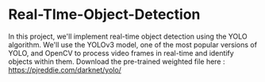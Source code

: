 # Real-TIme-Object-Detection

In this project, we'll implement real-time object detection using the YOLO algorithm. We'll use the YOLOv3 model, one of the most popular versions of YOLO, and OpenCV to process video frames in real-time and identify objects within them.
Download the pre-trained weighted file here : https://pjreddie.com/darknet/yolo/ 
